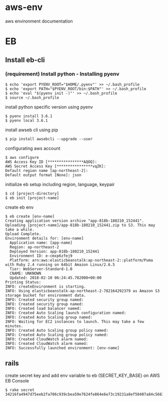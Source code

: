 # aws-env
aws environment documentation

# EB
## Install eb-cli
### (requirement) Install python - Installing pyenv
```
$ echo 'export PYENV_ROOT="$HOME/.pyenv"' >> ~/.bash_profile
$ echo 'export PATH="$PYENV_ROOT/bin:$PATH"' >> ~/.bash_profile
$ echo 'eval "$(pyenv init -)"' >> ~/.bash_profile
$ source ~/.bash_profile
```
install python specific version using pyenv
```
$ pyenv install 3.6.1
$ pyenv local 3.6.1
```
install awseb cli using pip
```
$ pip install awsebcli --upgrade --user
```
configurating aws account
```
$ aws configure
AWS Access Key ID [****************AQOQ]: 
AWS Secret Access Key [****************vqZK]: 
Default region name [ap-northeast-2]: 
Default output format [None]: json
```
initialize eb setup including region, language, keypair
```
$ cd [project-directory]
$ eb init [project-name]
```
create eb env
```
$ eb create [env-name]
Creating application version archive "app-818b-180210_152441".
Uploading [project-name]/app-818b-180210_152441.zip to S3. This may take a while.
Upload Complete.
Environment details for: [env-name]
  Application name: [app-name]
  Region: ap-northeast-2
  Deployed Version: app-818b-180210_152441
  Environment ID: e-cmxp6zfej9
  Platform: arn:aws:elasticbeanstalk:ap-northeast-2::platform/Puma with Ruby 2.4 running on 64bit Amazon Linux/2.6.5
  Tier: WebServer-Standard-1.0
  CNAME: UNKNOWN
  Updated: 2018-02-10 06:24:45.782000+00:00
Printing Status:
INFO: createEnvironment is starting.
INFO: Using elasticbeanstalk-ap-northeast-2-782164292379 as Amazon S3 storage bucket for environment data.
INFO: Created security group named: 
INFO: Created security group named: 
INFO: Created load balancer named: 
INFO: Created Auto Scaling launch configuration named: 
INFO: Created Auto Scaling group named: 
INFO: Waiting for EC2 instances to launch. This may take a few minutes.
INFO: Created Auto Scaling group policy named:
INFO: Created Auto Scaling group policy named:
INFO: Created CloudWatch alarm named: 
INFO: Created CloudWatch alarm named: 
INFO: Successfully launched environment: [env-name]
```

## rails
create secret key and add env variable to eb (SECRET_KEY_BASE) on AWS EB Console
```
$ rake secret
34216fa4947d75eeb2fa706c939cbea59e7624fe864e6e73c19231a8ef50407a84c5661a794719c07379c44809e05946621178b5d713b170b63fa8d781e791fc
```
